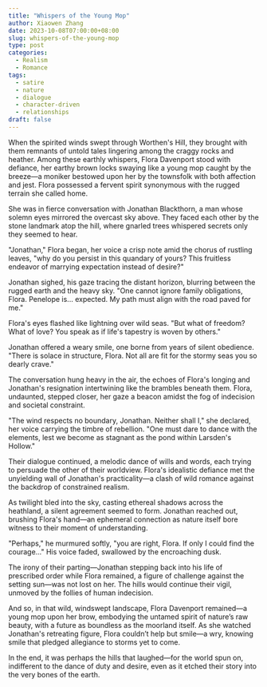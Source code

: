 ```yaml
---
title: "Whispers of the Young Mop"
author: Xiaowen Zhang
date: 2023-10-08T07:00:00+08:00
slug: whispers-of-the-young-mop
type: post
categories:
  - Realism
  - Romance
tags:
  - satire
  - nature
  - dialogue
  - character-driven
  - relationships
draft: false
---
```


When the spirited winds swept through Worthen's Hill, they brought with them remnants of untold tales lingering among the craggy rocks and heather. Among these earthly whispers, Flora Davenport stood with defiance, her earthy brown locks swaying like a young mop caught by the breeze—a moniker bestowed upon her by the townsfolk with both affection and jest. Flora possessed a fervent spirit synonymous with the rugged terrain she called home.

She was in fierce conversation with Jonathan Blackthorn, a man whose solemn eyes mirrored the overcast sky above. They faced each other by the stone landmark atop the hill, where gnarled trees whispered secrets only they seemed to hear.

"Jonathan," Flora began, her voice a crisp note amid the chorus of rustling leaves, "why do you persist in this quandary of yours? This fruitless endeavor of marrying expectation instead of desire?"

Jonathan sighed, his gaze tracing the distant horizon, blurring between the rugged earth and the heavy sky. "One cannot ignore family obligations, Flora. Penelope is... expected. My path must align with the road paved for me."

Flora's eyes flashed like lightning over wild seas. "But what of freedom? What of love? You speak as if life's tapestry is woven by others."

Jonathan offered a weary smile, one borne from years of silent obedience. "There is solace in structure, Flora. Not all are fit for the stormy seas you so dearly crave."

The conversation hung heavy in the air, the echoes of Flora's longing and Jonathan's resignation intertwining like the brambles beneath them. Flora, undaunted, stepped closer, her gaze a beacon amidst the fog of indecision and societal constraint. 

"The wind respects no boundary, Jonathan. Neither shall I," she declared, her voice carrying the timbre of rebellion. "One must dare to dance with the elements, lest we become as stagnant as the pond within Larsden's Hollow."

Their dialogue continued, a melodic dance of wills and words, each trying to persuade the other of their worldview. Flora's idealistic defiance met the unyielding wall of Jonathan's practicality—a clash of wild romance against the backdrop of constrained realism.

As twilight bled into the sky, casting ethereal shadows across the heathland, a silent agreement seemed to form. Jonathan reached out, brushing Flora's hand—an ephemeral connection as nature itself bore witness to their moment of understanding.

"Perhaps," he murmured softly, "you are right, Flora. If only I could find the courage..." His voice faded, swallowed by the encroaching dusk.

The irony of their parting—Jonathan stepping back into his life of prescribed order while Flora remained, a figure of challenge against the setting sun—was not lost on her. The hills would continue their vigil, unmoved by the follies of human indecision.

And so, in that wild, windswept landscape, Flora Davenport remained—a young mop upon her brow, embodying the untamed spirit of nature’s raw beauty, with a future as boundless as the moorland itself. As she watched Jonathan's retreating figure, Flora couldn’t help but smile—a wry, knowing smile that pledged allegiance to storms yet to come.

In the end, it was perhaps the hills that laughed—for the world spun on, indifferent to the dance of duty and desire, even as it etched their story into the very bones of the earth.